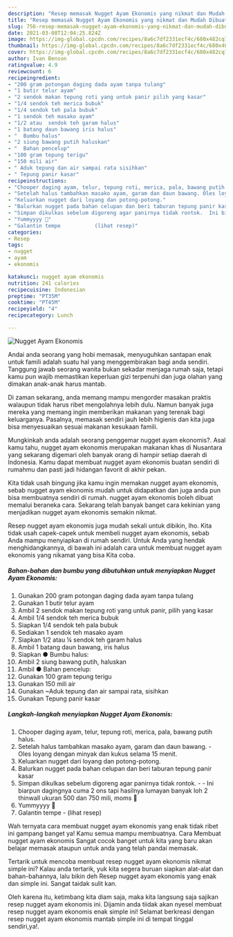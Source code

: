 ```yaml
---
description: "Resep memasak Nugget Ayam Ekonomis yang nikmat dan Mudah Dibuat"
title: "Resep memasak Nugget Ayam Ekonomis yang nikmat dan Mudah Dibuat"
slug: 756-resep-memasak-nugget-ayam-ekonomis-yang-nikmat-dan-mudah-dibuat
date: 2021-03-08T12:04:25.824Z
image: https://img-global.cpcdn.com/recipes/8a6c7df2331ecf4c/680x482cq70/nugget-ayam-ekonomis-foto-resep-utama.jpg
thumbnail: https://img-global.cpcdn.com/recipes/8a6c7df2331ecf4c/680x482cq70/nugget-ayam-ekonomis-foto-resep-utama.jpg
cover: https://img-global.cpcdn.com/recipes/8a6c7df2331ecf4c/680x482cq70/nugget-ayam-ekonomis-foto-resep-utama.jpg
author: Ivan Benson
ratingvalue: 4.9
reviewcount: 6
recipeingredient:
- "200 gram potongan daging dada ayam tanpa tulang"
- "1 butir telur ayam"
- "2 sendok makan tepung roti yang untuk panir pilih yang kasar"
- "1/4 sendok teh merica bubuk"
- "1/4 sendok teh pala bubuk"
- "1 sendok teh masako ayam"
- "1/2 atau  sendok teh garam halus"
- "1 batang daun bawang iris halus"
- "  Bumbu halus"
- "2 siung bawang putih haluskan"
- "  Bahan pencelup"
- "100 gram tepung terigu"
- "150 mili air"
- " Aduk tepung dan air sampai rata sisihkan"
- " Tepung panir kasar"
recipeinstructions:
- "Chooper daging ayam, telur, tepung roti, merica, pala, bawang putih halus."
- "Setelah halus tambahkan masako ayam, garam dan daun bawang. Oles loyang dengan minyak dan kukus selama 15 menit."
- "Keluarkan nugget dari loyang dan potong-potong."
- "Balurkan nugget pada bahan celupan dan beri taburan tepung panir kasar"
- "Simpan dikulkas sebelum digoreng agar panirnya tidak rontok.  Ini biarpun dagingnya cuma 2 ons tapi hasilnya lumayan banyak loh 2 thinwall ukuran 500 dan 750 mili, moms 🤭"
- "Yummyyyy 🤭"
- "Galantin tempe           (lihat resep)"
categories:
- Resep
tags:
- nugget
- ayam
- ekonomis

katakunci: nugget ayam ekonomis 
nutrition: 241 calories
recipecuisine: Indonesian
preptime: "PT35M"
cooktime: "PT45M"
recipeyield: "4"
recipecategory: Lunch

---
```



![Nugget Ayam Ekonomis](https://img-global.cpcdn.com/recipes/8a6c7df2331ecf4c/680x482cq70/nugget-ayam-ekonomis-foto-resep-utama.jpg)

Andai anda seorang yang hobi memasak, menyuguhkan santapan enak untuk famili adalah suatu hal yang menggembirakan bagi anda sendiri. Tanggung jawab seorang  wanita bukan sekadar menjaga rumah saja, tetapi kamu pun wajib memastikan keperluan gizi terpenuhi dan juga olahan yang dimakan anak-anak harus mantab.

Di zaman  sekarang, anda memang mampu mengorder masakan praktis walaupun tidak harus ribet mengolahnya lebih dulu. Namun banyak juga mereka yang memang ingin memberikan makanan yang terenak bagi keluarganya. Pasalnya, memasak sendiri jauh lebih higienis dan kita juga bisa menyesuaikan sesuai makanan kesukaan famili. 



Mungkinkah anda adalah seorang penggemar nugget ayam ekonomis?. Asal kamu tahu, nugget ayam ekonomis merupakan makanan khas di Nusantara yang sekarang digemari oleh banyak orang di hampir setiap daerah di Indonesia. Kamu dapat membuat nugget ayam ekonomis buatan sendiri di rumahmu dan pasti jadi hidangan favorit di akhir pekan.

Kita tidak usah bingung jika kamu ingin memakan nugget ayam ekonomis, sebab nugget ayam ekonomis mudah untuk didapatkan dan juga anda pun bisa membuatnya sendiri di rumah. nugget ayam ekonomis boleh dibuat memalui beraneka cara. Sekarang telah banyak banget cara kekinian yang menjadikan nugget ayam ekonomis semakin nikmat.

Resep nugget ayam ekonomis juga mudah sekali untuk dibikin, lho. Kita tidak usah capek-capek untuk membeli nugget ayam ekonomis, sebab Anda mampu menyiapkan di rumah sendiri. Untuk Anda yang hendak menghidangkannya, di bawah ini adalah cara untuk membuat nugget ayam ekonomis yang nikamat yang bisa Kita coba.

<!--inarticleads1-->

##### Bahan-bahan dan bumbu yang dibutuhkan untuk menyiapkan Nugget Ayam Ekonomis:

1. Gunakan 200 gram potongan daging dada ayam tanpa tulang
1. Gunakan 1 butir telur ayam
1. Ambil 2 sendok makan tepung roti yang untuk panir, pilih yang kasar
1. Ambil 1/4 sendok teh merica bubuk
1. Siapkan 1/4 sendok teh pala bubuk
1. Sediakan 1 sendok teh masako ayam
1. Siapkan 1/2 atau ¼ sendok teh garam halus
1. Ambil 1 batang daun bawang, iris halus
1. Siapkan  ● Bumbu halus:
1. Ambil 2 siung bawang putih, haluskan
1. Ambil  ● Bahan pencelup:
1. Gunakan 100 gram tepung terigu
1. Gunakan 150 mili air
1. Gunakan  ~Aduk tepung dan air sampai rata, sisihkan
1. Gunakan  Tepung panir kasar




<!--inarticleads2-->

##### Langkah-langkah menyiapkan Nugget Ayam Ekonomis:

1. Chooper daging ayam, telur, tepung roti, merica, pala, bawang putih halus.
1. Setelah halus tambahkan masako ayam, garam dan daun bawang. - Oles loyang dengan minyak dan kukus selama 15 menit.
1. Keluarkan nugget dari loyang dan potong-potong.
1. Balurkan nugget pada bahan celupan dan beri taburan tepung panir kasar
1. Simpan dikulkas sebelum digoreng agar panirnya tidak rontok. -  - Ini biarpun dagingnya cuma 2 ons tapi hasilnya lumayan banyak loh 2 thinwall ukuran 500 dan 750 mili, moms 🤭
1. Yummyyyy 🤭
1. Galantin tempe -           (lihat resep)




Wah ternyata cara membuat nugget ayam ekonomis yang enak tidak ribet ini gampang banget ya! Kamu semua mampu membuatnya. Cara Membuat nugget ayam ekonomis Sangat cocok banget untuk kita yang baru akan belajar memasak ataupun untuk anda yang telah pandai memasak.

Tertarik untuk mencoba membuat resep nugget ayam ekonomis nikmat simple ini? Kalau anda tertarik, yuk kita segera buruan siapkan alat-alat dan bahan-bahannya, lalu bikin deh Resep nugget ayam ekonomis yang enak dan simple ini. Sangat taidak sulit kan. 

Oleh karena itu, ketimbang kita diam saja, maka kita langsung saja sajikan resep nugget ayam ekonomis ini. Dijamin anda tiidak akan nyesel membuat resep nugget ayam ekonomis enak simple ini! Selamat berkreasi dengan resep nugget ayam ekonomis mantab simple ini di tempat tinggal sendiri,ya!.

